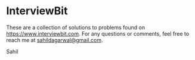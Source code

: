 # InterviewBit

These are a collection of solutions to problems found on https://www.interviewbit.com. For any questions or comments, feel free to reach me at sahildagarwal@gmail.com.

Sahil
